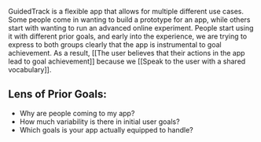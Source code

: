 ---
---

GuidedTrack is a flexible app that allows for multiple different use cases. Some people come in wanting to build a prototype for an app, while others start with wanting to run an advanced online experiment. People start using it with different prior goals, and early into the experience, we are trying to express to both groups clearly that the app is instrumental to goal achievement. As a result, [[The user believes that their actions in the app lead to goal achievement]] because we [[Speak to the user with a shared vocabulary]].

## Lens of Prior Goals: 
* Why are people coming to my app?
* How much variability is there in initial user goals?
* Which goals is your app actually equipped to handle?